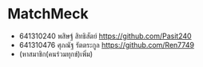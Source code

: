 # MatchMeck


- 641310240 พสิษฐ์ สิทธิสัตย์ https://github.com/Pasit240
- 641310476 ศุภณัฐ รัตตระกูล https://github.com/Ren7749
- (หาสมาชิก(คนร่วมทุกข์)เพิ่ม)
